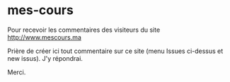 # mes-cours
Pour recevoir les commentaires des visiteurs du site  http://www.mescours.ma

Prière de créer ici tout commentaire sur ce site (menu Issues ci-dessus et new issus). J'y répondrai.

Merci.
